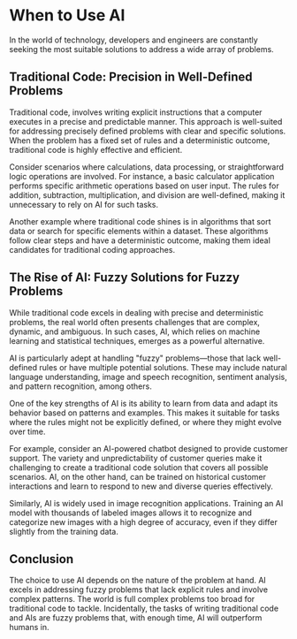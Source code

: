 # When to Use AI

[//]: # (Matthew Burkard / 6:01 PM EST • July 15, 2023)

In the world of technology, developers and engineers are constantly seeking the most
suitable solutions to address a wide array of problems.

## Traditional Code: Precision in Well-Defined Problems

Traditional code, involves writing explicit instructions that a computer executes in a
precise and predictable manner. This approach is well-suited for addressing precisely
defined problems with clear and specific solutions. When the problem has a fixed set of
rules and a deterministic outcome, traditional code is highly effective and efficient.

Consider scenarios where calculations, data processing, or straightforward logic
operations are involved. For instance, a basic calculator application performs specific
arithmetic operations based on user input. The rules for addition, subtraction,
multiplication, and division are well-defined, making it unnecessary to rely on AI for
such tasks.

Another example where traditional code shines is in algorithms that sort data or search
for specific elements within a dataset. These algorithms follow clear steps and have a
deterministic outcome, making them ideal candidates for traditional coding approaches.

## The Rise of AI: Fuzzy Solutions for Fuzzy Problems

While traditional code excels in dealing with precise and deterministic problems, the
real world often presents challenges that are complex, dynamic, and ambiguous. In such
cases, AI, which relies on machine learning and statistical techniques, emerges as a
powerful alternative.

AI is particularly adept at handling "fuzzy" problems—those that lack well-defined rules
or have multiple potential solutions. These may include natural language understanding,
image and speech recognition, sentiment analysis, and pattern recognition, among others.

One of the key strengths of AI is its ability to learn from data and adapt its behavior
based on patterns and examples. This makes it suitable for tasks where the rules might
not be explicitly defined, or where they might evolve over time.

For example, consider an AI-powered chatbot designed to provide customer support. The
variety and unpredictability of customer queries make it challenging to create a
traditional code solution that covers all possible scenarios. AI, on the other hand, can
be trained on historical customer interactions and learn to respond to new and diverse
queries effectively.

Similarly, AI is widely used in image recognition applications. Training an AI model
with thousands of labeled images allows it to recognize and categorize new images with a
high degree of accuracy, even if they differ slightly from the training data.

## Conclusion

The choice to use AI depends on the nature of the problem at hand. AI excels in
addressing fuzzy problems that lack explicit rules and involve complex patterns. The
world is full complex problems too broad for traditional code to tackle. Incidentally,
the tasks of writing traditional code and AIs are fuzzy problems that, with enough time,
AI will outperform humans in.
